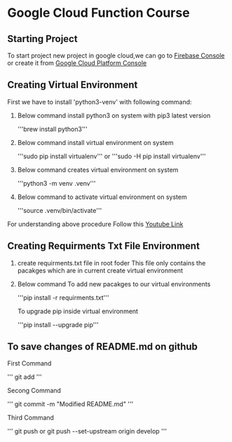 # Google Cloud Function Course

## Starting Project

To start project new project in google cloud,we can go to [Firebase Console](https://console.firebase.google.com) or create it from [Google Cloud Platform Console](https://console.cloud.google.com)

## Creating Virtual Environment

First we have to install 'python3-venv' with following command:

1. Below command install python3 on system with pip3 latest version

   '''brew install python3'''

2. Below command install virtual environment on system

   '''sudo pip install virtualenv'''
   or
   '''sudo -H pip install virtualenv'''

3. Below command creates virtual environment on system

   '''python3 -m venv .venv'''

4. Below command to activate virtual environment on system

   '''source .venv/bin/activate'''

For understanding above procedure Follow this [Youtube Link](https://youtu.be/kz4gbWNO1cw)

## Creating Requirments Txt File Environment

1. create requirments.txt file in root foder
   This file only contains the pacakges which are in current create virtual environment
2. Below command To add new pacakges to our virtual environments

   '''pip install -r requirments.txt'''

   To upgrade pip inside virtual environment

   '''pip install --upgrade pip'''

## To save changes of README.md on github

First Command

''' git add '''

Secong Command

''' git commit -m "Modified README.md" '''

Third Command

''' git push or git push --set-upstream origin develop '''
